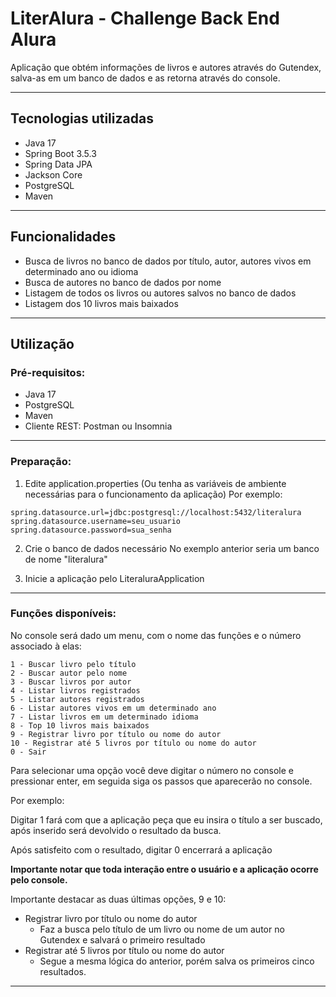 # LiterAlura - Challenge Back End Alura
Aplicação que obtém informações de livros e autores através do Gutendex, salva-as em um banco de dados e as retorna através do console.

---

## Tecnologias utilizadas
- Java 17
- Spring Boot 3.5.3
- Spring Data JPA
- Jackson Core
- PostgreSQL
- Maven

---

## Funcionalidades

- Busca de livros no banco de dados por título, autor, autores vivos em determinado ano ou idioma
- Busca de autores no banco de dados por nome
- Listagem de todos os livros ou autores salvos no banco de dados
- Listagem dos 10 livros mais baixados

---

## Utilização

### Pré-requisitos:

- Java 17
- PostgreSQL
- Maven
- Cliente REST: Postman ou Insomnia

---

### Preparação:

1. Edite application.properties
(Ou tenha as variáveis de ambiente necessárias para o funcionamento da aplicação)
  Por exemplo:
```
spring.datasource.url=jdbc:postgresql://localhost:5432/literalura
spring.datasource.username=seu_usuario
spring.datasource.password=sua_senha
```

2. Crie o banco de dados necessário
   No exemplo anterior seria um banco de nome "literalura"

3. Inicie a aplicação pelo LiteraluraApplication

---

### Funções disponíveis:

No console será dado um menu, com o nome das funções e o número associado à elas:
```
1 - Buscar livro pelo título
2 - Buscar autor pelo nome
3 - Buscar livros por autor
4 - Listar livros registrados
5 - Listar autores registrados
6 - Listar autores vivos em um determinado ano
7 - Listar livros em um determinado idioma
8 - Top 10 livros mais baixados
9 - Registrar livro por título ou nome do autor
10 - Registrar até 5 livros por título ou nome do autor
0 - Sair
```

Para selecionar uma opção você deve digitar o número no console e pressionar enter, em seguida siga os passos que aparecerão no console.

  Por exemplo:

  Digitar 1 fará com que a aplicação peça que eu insira o título a ser buscado, após inserido será devolvido o resultado da busca.
  
  Após satisfeito com o resultado, digitar 0 encerrará a aplicação

**Importante notar que toda interação entre o usuário e a aplicação ocorre pelo console.**

Importante destacar as duas últimas opções, 9 e 10:
- Registrar livro por título ou nome do autor
  - Faz a busca pelo título de um livro ou nome de um autor no Gutendex e salvará o primeiro resultado
- Registrar até 5 livros por título ou nome do autor
  - Segue a mesma lógica do anterior, porém salva os primeiros cinco resultados.

---
